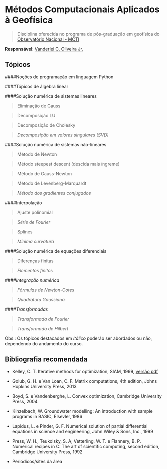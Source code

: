 # Métodos Computacionais Aplicados à Geofísica

> Disciplina oferecida no programa de pós-graduação em 
geofísica do [Observatório Nacional - MCTI](http://www.on.br)

**Responsável**: [Vanderlei C. Oliveira Jr.](http://www.pinga-lab.org/people/oliveira-jr.html)

## Tópicos

####Noções de programação em linguagem Python

####Tópicos de álgebra linear

####Solução numérica de sistemas lineares

> Eliminação de Gauss

> Decomposição LU

> Decomposição de Cholesky

> *Decomposição em valores singulares (SVD)*

####Solução numérica de sistemas não-lineares

> Método de Newton

> Método steepest descent (descida mais íngreme)

> Método de Gauss-Newton

> Método de Levenberg-Marquardt

> *Método dos gradientes conjugados*

####Interpolação

> Ajuste polinomial

> *Série de Fourier*

> Splines

> *Mínima curvatura*

####Solução numérica de equações diferenciais

> Diferenças finitas

> *Elementos finitos*

####*Integração numérica*

> *Fórmulas de Newton-Cotes*

> *Quadratura Gaussiana*

####*Transformadas*

> *Transformada de Fourier*

> *Transformada de Hilbert*

Obs.: Os tópicos destacados em *itálico* poderão ser abordados ou não,
dependendo do andamento do curso.

## Bibliografia recomendada

* Kelley, C. T. Iterative methods for optimization, SIAM, 1999, [versão pdf](http://www.siam.org/books/kelley/fr18/)

* Golub, G. H. e Van Loan, C. F. Matrix computations, 4th edition, Johns Hopkins University Press, 2013

* Boyd, S. e Vandenberghe, L. Convex optimization, Cambridge University Press, 2004

* Kinzelbach, W. Groundwater modelling: An introduction with sample programs in BASIC, Elsevler, 1986

* Lapidus, L. e Pinder, G. F. Numerical solution of partial differential equations in science and engineering, John Wiley & Sons, Inc., 1999

* Press, W. H., Teukolsky, S. A, Vetterling, W. T. e Flannery, B. P. Numerical recipes in C: The art of scientific computing, second edition, Cambridge University Press, 1992

* Periódicos/sites da área 






